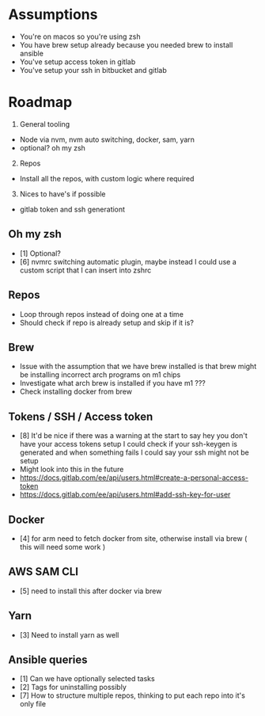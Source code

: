 # Assumptions
- You're on macos so you're using zsh
- You have brew setup already because you needed brew to install ansible
- You've setup access token in gitlab
- You've setup your ssh in bitbucket and gitlab

# Roadmap
1. General tooling
  - Node via nvm, nvm auto switching, docker, sam, yarn
  - optional? oh my zsh
2. Repos
  - Install all the repos, with custom logic where required
3. Nices to have's if possible
  - gitlab token and ssh generationt

## Oh my zsh
- [1] Optional?
- [6] nvmrc switching automatic plugin, maybe instead I could use a custom script that I can insert into zshrc

## Repos
- Loop through repos instead of doing one at a time
- Should check if repo is already setup and skip if it is?

## Brew
- Issue with the assumption that we have brew installed is that brew might be
 installing incorrect arch programs on m1 chips
- Investigate what arch brew is installed if you have m1 ???
- Check installing docker from brew

## Tokens / SSH / Access token
- [8] It'd be nice if there was a warning at the start to say hey you don't have
  your access tokens setup I could check if your ssh-keygen is generated and when
  something fails I could say your ssh might not be setup
- Might look into this in the future
- https://docs.gitlab.com/ee/api/users.html#create-a-personal-access-token
- https://docs.gitlab.com/ee/api/users.html#add-ssh-key-for-user

## Docker
- [4] for arm need to fetch docker from site, otherwise install via brew ( this will need some work )

## AWS SAM CLI
- [5] need to install this after docker via brew

## Yarn
- [3] Need to install yarn as well

## Ansible queries
- [1] Can we have optionally selected tasks
- [2] Tags for uninstalling possibly
- [7] How to structure multiple repos, thinking to put each repo into it's only file
